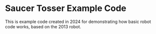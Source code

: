 # Saucer Tosser Example Code

This is example code created in 2024 for demonstrating how basic robot code works, based on the 2013 robot.